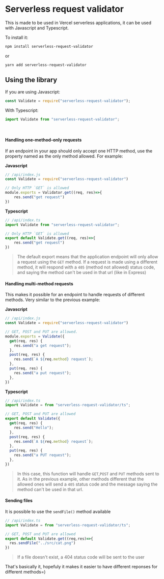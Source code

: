 # Serverless request validator

This is made to be used in Vercel serverless applications, it can be used with Javascript and Typescript.

To install it:

```sh
npm install serverless-request-validator
```
or
```
yarn add serverless-request-validator
```

## Using the library

If you are using Javascript:

```js
const Validate = require("serverless-request-validator");
```

With Typescript:

```ts
import Validate from "serverless-request-validator";
```

<br/>

#### Handling one-method-only requests

If an endpoint in your app should only accept one HTTP method, use the property named as the only method allowed.
For example:


**Javascript**

```js
// /api/index.js
const Validate = require("serverless-request-validator")

// Only HTTP `GET` is allowed
module.exports = Validator.get((req, res)=>{
    res.send("get request")
})

```

**Typescript**

```ts
// /api/index.ts
import Validate from "serverless-request-validator";

// Only HTTP `GET` is allowed
export default Validate.get((req, res)=>{
    res.send("get request")
})

```

> The default export means that the application endpoint will only allow a request using the `GET` method.
> If a request is made using a different method, it will respond with a `405` (method not allowed) status code, and saying the method can't be used in that url (like in Express)


#### Handling multi-method requests

This makes it possible for an endpoint to handle requests of different methods. Very similar to the previous example:

**Javascript**

```js
// /api/index.js
const Validate = require("serverless-request-validator")

// GET, POST and PUT are allowed.
module.exports = Validate({
  get(req, res) {
    res.send("a get request");
  },
  post(req, res) {
    res.send(`A ${req.method} request`);
  },
  put(req, res) {
    res.send("a put request");
  },
})

```

**Typescript**

```ts
// /api/index.ts
import Validate = from "serverless-request-validator/ts";

// GET, POST and PUT are allowed
export default Validate({
  get(req, res) {
    res.send("Hello");
  },
  post(req, res) {
    res.send(`A ${req.method} request`);
  },
  put(req, res) {
    res.send("a PUT request");
  },
})

```

> In this case, this function will handle `GET`,`POST` and `PUT` methods sent to it.
> As in the previous example, other methods different that the allowed ones will send a `405` status code and the message saying the method can't be used in that url.

#### Sending files

It is possible to use the `sendFile()` method available

```ts
// /api/index.ts
import Validate = from "serverless-request-validator/ts";

// GET, POST and PUT are allowed
export default Validate.get((req,res)=>{
  res.sendFile("../src/cat.png")
})
```
> If a file doesn't exist, a 404 status code will be sent to the user


That's basically it, hopefuly it makes it easier to have different reponses for different methods=)